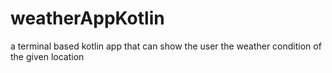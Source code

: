 # weatherAppKotlin
 a terminal based kotlin app that can show the user the weather condition of the given location

